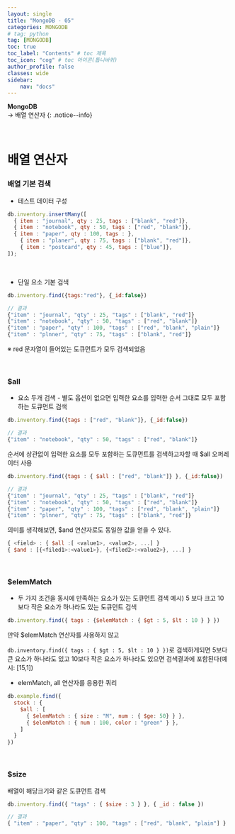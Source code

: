 ```yaml
---
layout: single
title: "MongoDB - 05"
categories: MONGODB
# tag: python
tag: [MONGODB]
toc: true
toc_label: "Contents" # toc 제목
toc_icon: "cog" # toc 아이콘(톱니바퀴)
author_profile: false
classes: wide
sidebar:
    nav: "docs"
---
```




**MongoDB** 
<br> → 배열 연산자
{: .notice--info}

<br>

# 배열 연산자

### 배열 기본 검색

- 테스트 데이터 구성

```javascript
db.inventory.insertMany([
  { item : "journal", qty : 25, tags : ["blank", "red"]},
  { item : "notebook", qty : 50, tags : ["red", "blank"]},
  { item : "paper", qty : 100, tags : },
	{ item : "planer", qty : 75, tags : ["blank", "red"]},
	{ item : "postcard", qty : 45, tags : ["blue"]},
]);
```

<br>

- 단일 요소 기본 검색

```javascript
db.inventory.find({tags:"red"}, {_id:false})

// 결과
{"item" : "journal", "qty" : 25, "tags" : ["blank", "red"]}
{"item" : "notebook", "qty" : 50, "tags" : ["red", "blank"]}
{"item" : "paper", "qty" : 100, "tags" : ["red", "blank", "plain"]}
{"item" : "plnner", "qty" : 75, "tags" : ["blank", "red"]}
```

※ red 문자열이 들어있는 도큐먼트가 모두 검색되었음

<br>

### $all

- 요소 두개 검색 - 별도 옵션이 없으면 입력한 요소를 입력한 순서 그대로 모두 포함하는 도큐먼트 검색

```javascript
db.inventory.find({tags : ["red", "blank"]}, {_id:false})

// 결과
{"item" : "notebook", "qty" : 50, "tags" : ["red", "blank"]}
```

순서에 상관없이 입력한 요소를 모두 포함하는 도큐먼트를 검색하고자할 때 $all 오퍼레이터 사용

```javascript
db.inventory.find({tags : { $all : ["red", "blank"]} }, {_id:false})

// 결과
{"item" : "journal", "qty" : 25, "tags" : ["blank", "red"]}
{"item" : "notebook", "qty" : 50, "tags" : ["red", "blank"]}
{"item" : "paper", "qty" : 100, "tags" : ["red", "blank", "plain"]}
{"item" : "plnner", "qty" : 75, "tags" : ["blank", "red"]}
```

의미를 생각해보면, $and 연산자로도 동일한 값을 얻을 수 있다.

```javascript
{ <field> : { $all :[ <value1>, <value2>, ...] }
{ $and : [{<filed1>:<value1>}, {<filed2>:<value2>}, ...] }
```

<br>

### $elemMatch

- 두 가지 조건을 동시에 만족하는 요소가 있는 도큐먼트 검색
  예시) 5 보다 크고 10 보다 작은 요소가 하나라도 있는 도큐먼트 검색

```javascript
db.inventory.find({ tags : {$elemMatch : { $gt : 5, $lt : 10 } } })
```

만약 $elemMatch 연산자를 사용하지 않고

`db.inventory.find({ tags : { $gt : 5, $lt : 10 } })`로 검색하게되면 5보다 큰 요소가 하나라도 있고 10보다 작은 요소가 하나라도 있으면 검색결과에 포함된다(예시: [15,1])



- elemMatch, all 연산자를 응용한 쿼리

```javascript
db.example.find({
  stock : {
    $all : [
      { $elemMatch : { size : "M", num : { $ge: 50} } },
      { $elemMatch : { num : 100, color : "green" } },
    ]
  }
})
```

<br>

### $size

배열이 해당크기와 같은 도큐먼트 검색

```javascript
db.inventory.find({ "tags" : { $size : 3 } }, { _id : false })

// 결과
{ "item" : "paper", "qty" : 100, "tags" : ["red", "blank", "plain"] }
```

